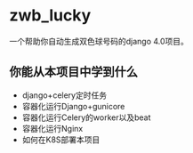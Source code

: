 # zwb_lucky
一个帮助你自动生成双色球号码的django 4.0项目。

## 你能从本项目中学到什么
* django+celery定时任务
* 容器化运行Django+gunicore
* 容器化运行Celery的worker以及beat
* 容器化运行Nginx
* 如何在K8S部署本项目